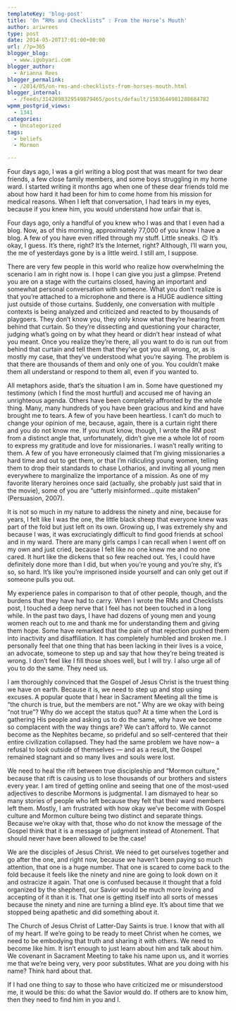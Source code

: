 ```yaml
---
templateKey: 'blog-post'
title: 'On “RMs and Checklists” : From the Horse’s Mouth'
author: ariwrees
type: post
date: 2014-05-20T17:01:00+00:00
url: /?p=365
blogger_blog:
  - www.igobyari.com
blogger_author:
  - Arianna Rees
blogger_permalink:
  - /2014/05/on-rms-and-checklists-from-horses-mouth.html
blogger_internal:
  - /feeds/3142898329549879465/posts/default/1583644981288684782
wpmm_postgrid_views:
  - 1341
categories:
  - Uncategorized
tags:
  - beliefs
  - Mormon

---
```

Four days ago, I was a girl writing a blog post that was meant for two dear friends, a few close family members, and some boys struggling in my home ward. I started writing it months ago when one of these dear friends told me about how hard it had been for him to come home from his mission for medical reasons. When I left that conversation, I had tears in my eyes, because if you knew him, you would understand how unfair that is.

Four days ago, only a handful of you knew who I was and that I even had a blog. Now, as of this morning, approximately 77,000 of you know I have a blog. A few of you have even rifled through my stuff. Little sneaks. 😉 It’s okay, I guess. It’s there, right? It’s the Internet, right? Although, I’ll warn you, the me of yesterdays gone by is a little weird. I still am, I suppose.

There are very few people in this world who realize how overwhelming the scenario I am in right now is. I hope I can give you just a glimpse. Pretend you are on a stage with the curtains closed, having an important and somewhat personal conversation with someone. What you don’t realize is that you’re attached to a microphone and there is a HUGE audience sitting just outside of those curtains. Suddenly, one conversation with multiple contexts is being analyzed and criticized and reacted to by thousands of playgoers. They don’t know you, they only know what they’re hearing from behind that curtain. So they’re dissecting and questioning your character, judging what’s going on by what they heard or didn’t hear instead of what you meant. Once you realize they’re there, all you want to do is run out from behind that curtain and tell them that they’ve got you all wrong, or, as is mostly my case, that they’ve understood what you’re saying. The problem is that there are thousands of them and only one of you. You couldn’t make them all understand or respond to them all, even if you wanted to.

All metaphors aside, that’s the situation I am in. Some have questioned my testimony (which I find the most hurtful) and accused me of having an unrighteous agenda. Others have been completely affronted by the whole thing. Many, many hundreds of you have been gracious and kind and have brought me to tears. A few of you have been heartless. I can’t do much to change your opinion of me, because, again, there is a curtain right there and you do not know me. If you must know, though, I wrote the RM post from a distinct angle that, unfortunately, didn’t give me a whole lot of room to express my gratitude and love for missionaries. I wasn’t really writing to them. A few of you have erroneously claimed that I’m giving missionaries a hard time and out to get them, or that I’m ridiculing young women, telling them to drop their standards to chase Lotharios, and inviting all young men everywhere to marginalize the importance of a mission. As one of my favorite literary heroines once said (actually, she probably just said that in the movie), some of you are “utterly misinformed…quite mistaken” (Persuasion, 2007).  

  
It is not so much in my nature to address the ninety and nine, because for years, I felt like I was the one, the little black sheep that everyone knew was part of the fold but just left on its own. Growing up, I was extremely shy and because I was, it was excruciatingly difficult to find good friends at school and in my ward. There are many girls camps I can recall when I went off on my own and just cried, because I felt like no one knew me and no one cared. It hurt like the dickens that so few reached out. Yes, I could have definitely done more than I did, but when you’re young and you’re shy, it’s so, so hard. It’s like you’re imprisoned inside yourself and can only get out if someone pulls you out.

My experience pales in comparison to that of other people, though, and the burdens that they have had to carry. When I wrote the RMs and Checklists post, I touched a deep nerve that I feel has not been touched in a long while. In the past two days, I have had dozens of young men and young women reach out to me and thank me for understanding them and giving them hope. Some have remarked that the pain of that rejection pushed them into inactivity and disaffiliation. It has completely humbled and broken me. I personally feel that one thing that has been lacking in their lives is a voice, an advocate, someone to step up and say that how they’re being treated is wrong. I don’t feel like I fill those shoes well, but I will try. I also urge all of you to do the same. They need us.

I am thoroughly convinced that the Gospel of Jesus Christ is the truest thing we have on earth. Because it is, we need to step up and stop using excuses. A popular quote that I hear in Sacrament Meeting all the time is “the church is true, but the members are not.” Why are we okay with being “not true”? Why do we accept the status quo? At a time when the Lord is gathering His people and asking us to do the same, why have we become so complacent with the way things are? We can’t afford to. We cannot become as the Nephites became, so prideful and so self-centered that their entire civilization collapsed. They had the same problem we have now– a refusal to look outside of themselves — and as a result, the Gospel remained stagnant and so many lives and souls were lost.

We need to heal the rift between true discipleship and “Mormon culture,” because that rift is causing us to lose thousands of our brothers and sisters every year. I am tired of getting online and seeing that one of the most-used adjectives to describe Mormons is judgmental. I am dismayed to hear so many stories of people who left because they felt that their ward members left them. Mostly, I am frustrated with how okay we’ve become with Gospel culture and Mormon culture being two distinct and separate things. Because we’re okay with that, those who do not know the message of the Gospel think that it is a message of judgment instead of Atonement. That should never have been allowed to be the case! 

We are the disciples of Jesus Christ. We need to get ourselves together and go after the one, and right now, because we haven’t been paying so much attention, that one is a huge number. That one is scared to come back to the fold because it feels like the ninety and nine are going to look down on it and ostracize it again. That one is confused because it thought that a fold organized by the shepherd, our Savior would be much more loving and accepting of it than it is. That one is getting itself into all sorts of messes because the ninety and nine are turning a blind eye. It’s about time that we stopped being apathetic and did something about it.

The Church of Jesus Christ of Latter-Day Saints is true. I know that with all of my heart. If we’re going to be ready to meet Christ when he comes, we need to be embodying that truth and sharing it with others. We need to become like him. It isn’t enough to just learn about him and talk about him. We covenant in Sacrament Meeting to take his name upon us, and it worries me that we’re being very, very poor substitutes. What are _you_ doing with his name? Think hard about that. 

If I had one thing to say to those who have criticized me or misunderstood me, it would be this: do what the Savior would do. If others are to know him, then they need to find him in you and I.